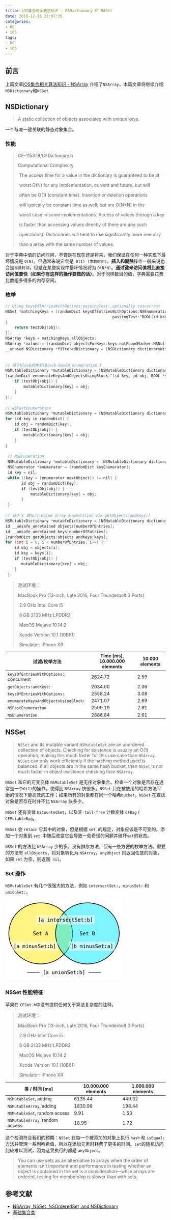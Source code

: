 ```yaml
---
title: iOS集合相关算法知识 - NSDictionary 和 NSSet
date: 2018-12-26 21:07:35
categories:
- OC
- iOS
tags:
- OC
- iOS
---
```


## 前言

上篇文章[iOS集合相关算法知识 - NSArray](https://dnduuhn.com/2018/12/23/iOS%E9%9B%86%E5%90%88%E7%9B%B8%E5%85%B3%E7%AE%97%E6%B3%95%E7%9F%A5%E8%AF%86%EF%BC%88%E4%B8%80%EF%BC%89/) 介绍了`NSArray`，本篇文章将继续介绍 `NSDictionary`和`NSSet`

<!--more-->



## NSDictionary

> A static collection of objects associated with unique keys.

一个与唯一键关联的静态对象集合。

### 性能

> CF-1153.18/CFDictionary.h
>
> Computational Complexity
>
> ​    The access time for a value in the dictionary is guaranteed to be at
>
> ​    worst O(N) for any implementation, current and future, but will
>
> ​    often be O(1) (constant time). Insertion or deletion operations
>
> ​    will typically be constant time as well, but are O(N*N) in the
>
> ​    worst case in some implementations. Access of values through a key
>
> ​    is faster than accessing values directly (if there are any such
>
> ​    operations). Dictionaries will tend to use significantly more memory
>
> ​    than a array with the same number of values.

对于字典中值的访问时间，不管是在现在还是将来，我们保证在任何一种实现下最坏情况是 `O(N)`。但通常来说它会是` O(1) (常数时间)`。**插入和删除**操作一般来说也会是`常数时间`，但是在某些实现中最坏情况将为 `O(N*N)`。**通过键来访问值将比直接访问值要快（如果你有这样的操作要做的话）**。对于同样数目的值，字典需要花费比数组多得多的内存空间。

### 枚举

```objective-c
// Using keysOfEntriesWithOptions:passingTest:,optionally concurrent
NSSet *matchingKeys = [randomDict keysOfEntriesWithOptions:NSEnumerationConcurrent 
                                               passingTest:^BOOL(id key, id obj, BOOL *stop) 
{
    return testObj(obj);
}];
NSArray *keys = matchingKeys.allObjects;
NSArray *values = [randomDict objectsForKeys:keys notFoundMarker:NSNull.null];
__unused NSDictionary *filteredDictionary = [NSDictionary dictionaryWithObjects:values 
                                                                        forKeys:keys];    

// 基于block的枚举(Block-based enumeration.)
NSMutableDictionary *mutableDictionary = [NSMutableDictionary dictionary];
[randomDict enumerateKeysAndObjectsUsingBlock:^(id key, id obj, BOOL *stop) {
    if (testObj(obj)) {
        mutableDictionary[key] = obj;
    }
}];

// NSFastEnumeration
NSMutableDictionary *mutableDictionary = [NSMutableDictionary dictionary];
for (id key in randomDict) {
    id obj = randomDict[key];
    if (testObj(obj)) {
        mutableDictionary[key] = obj;
    }
}

 // NSEnumeration
 NSMutableDictionary *mutableDictionary = [NSMutableDictionary dictionary];
 NSEnumerator *enumerator = [randomDict keyEnumerator];
 id key = nil;
 while ((key = [enumerator nextObject]) != nil) {
       id obj = randomDict[key];
       if (testObj(obj)) {
           mutableDictionary[key] = obj;
       }
 }

// 基于 C 数组(C-based array enumeration via getObjects:andKeys:)
NSMutableDictionary *mutableDictionary = [NSMutableDictionary dictionary];
id __unsafe_unretained objects[numberOfEntries];
id __unsafe_unretained keys[numberOfEntries];
[randomDict getObjects:objects andKeys:keys];
for (int i = 0; i < numberOfEntries; i++) {
    id obj = objects[i];
    id key = keys[i];
    if (testObj(obj)) {
       mutableDictionary[key] = obj;
    }
 }
```



> 测试环境：
>
> MacBook Pro (13-inch, Late 2016, Four Thunderbolt 3 Ports)
>
> ​	2.9 GHz Intel Core i5
>
> ​	8 GB 2133 MHz LPDDR3
>
> ​	MacOS Mojave 10.14.2 
>
> ​		Xcode Version 10.1 (10B61)
>
> ​			Simulator: iPhone XR 

| 过滤/枚举方法                           | Time [ms], 10.000.000 elements | 10.000 elements |
| --------------------------------------- | ------------------------------ | --------------- |
| `keysOfEntriesWithOptions:`, concurrent | 2624.72                        | 2.59            |
| `getObjects:andKeys:`                   | 2034.00                        | 2.06            |
| `keysOfEntriesWithOptions:`             | 2558.24                        | 3.08            |
| `enumerateKeysAndObjectsUsingBlock:`    | 2471.07                        | 2.69            |
| `NSFastEnumeration`                     | 2599.19                        | 2.61            |
| `NSEnumeration`                         | 2886.84                        | 2.61            |



## NSSet

> `NSSet` and its mutable variant `NSMutableSet` are an unordered collection of objects. Checking for existence is usually an O(1) operation, making this much faster for this use case than `NSArray`. `NSSet` can only work efficiently if the hashing method used is balanced; if all objects are in the same hash bucket, then `NSSet` is not much faster in object-existence checking than `NSArray`.

`NSSet` 和它的可变变体 `NSMutableSet` 是无序对象集合。检查一个对象是否存在通常是一个` O(1) `的操作，使得比 `NSArray` 快很多。`NSSet` 只在被使用的哈希方法平衡的情况下能高效的工作；如果所有的对象都在同一个哈希`bucket`，`NSSet` 在查找对象是否存在时并不比 `NSArray` 快多少。

`NSSet` 还有变体 `NSCountedSet`，以及非` toll-free` 计数变体 `CFBag` / `CFMutableBag`。

`NSSet` 会 `retain` 它其中的对象，但是根据 `set `的规定，对象应该是不可变的。添加一个对象到 `set `中随后改变它会导致一些奇怪的问题并破坏` set `的状态。

`NSSet` 的方法比 `NSArray` 少的多。没有排序方法，但有一些方便的枚举方法。重要的方法有 `allObjects`，将对象转化为 `NSArray`，`anyObject` 则返回任意的对象，如果 `set` 为空，则返回` nil`。



### Set 操作

`NSMutableSet` 有几个很强大的方法，例如 `intersectSet:`，`minusSet:` 和 `unionSet:`。

![](../../assets/setMainpulation.png)



### NSSet 性能特征

苹果在 `CFSet.h`中没有提供任何关于算法复杂度的注释。

> 测试环境：
>
> MacBook Pro (13-inch, Late 2016, Four Thunderbolt 3 Ports)
>
> ​	2.9 GHz Intel Core i5
>
> ​	8 GB 2133 MHz LPDDR3
>
> ​	MacOS Mojave 10.14.2 
>
> ​		Xcode Version 10.1 (10B61)
>
> ​			Simulator: iPhone XR 



| 类 / 时间 [ms]                  | 10.000.000 elements |1.000.000 elements |
| ------------------------------- | ------------------ |------------------ |
| `NSMutableSet`, adding          | 6135.44  | 449.32             |
| `NSMutableArray`, adding        | 1830.98  | 198.44             |
| `NSMutableSet`, random access   | 9.91       |1.50               |
| `NSMutableArray`, random access | 18.95      |1.72               |

这个检测符合我们的预期：`NSSet` 在每一个被添加的对象上执行 `hash` 和 `isEqual:` 方法并管理一系列哈希值，所以在添加元素时耗费了更多的时间。`set`的随机访问比较难以测试，因为这里执行的都是 `anyObject`。

> You can use sets as an alternative to arrays when the order of elements isn’t important and performance in testing whether an object is contained in the set is a consideration—while arrays are ordered, testing for membership is slower than with sets.



## 参考文献

- [NSArray, NSSet, NSOrderedSet, and NSDictionary](https://www.objc.io/issues/7-foundation/collections/#nsset)
- [基础集合类](https://objccn.io/issue-7-1/)